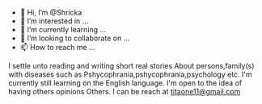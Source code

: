 - 👋 Hi, I’m @Shricka
- 👀 I’m interested in ...
- 🌱 I’m currently learning ...
- 💞️ I’m looking to collaborate on ...
- 📫 How to reach me ...

<!---
Shricka/Shricka is a ✨ special ✨ repository because its `README.md` (this file) appears on your GitHub profile.
You can click the Preview link to take a look at your changes.
--->
I settle unto reading and writing short real stories
About persons,family(s) with diseases such as 
Pshycophrania,pshycophrania,psychology etc.
I'm currently still learning on the English language.
I'm open to the idea of having others opinions
Others.
I can be reach at titaone11@gmail.com
